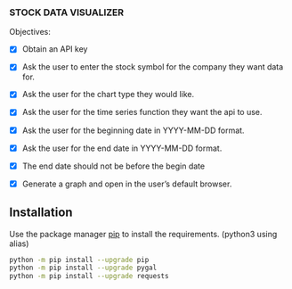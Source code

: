 ### STOCK DATA VISUALIZER

Objectives:
- [X] Obtain an API key

- [X] Ask the user to enter the stock symbol for the company they want data for.
- [X] Ask the user for the chart type they would like.
- [X] Ask the user for the time series function they want the api to use.
- [X] Ask the user for the beginning date in YYYY-MM-DD format.
- [X] Ask the user for the end date in YYYY-MM-DD format.
- [X] The end date should not be before the begin date
- [X] Generate a graph and open in the user’s default browser.



## Installation

Use the package manager [pip](https://pip.pypa.io/en/stable/) to install the requirements. (python3 using alias)

```bash
python -m pip install --upgrade pip
python -m pip install --upgrade pygal
python -m pip install --upgrade requests
```
